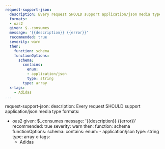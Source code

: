 ```yaml
---
request-support-json:
  description: Every request SHOULD support application/json media type
  formats:
  - oas2
  given: $..consumes
  message: '{{description}} {{error}}'
  recommended: true
  severity: warn
  then:
    function: schema
    functionOptions:
      schema:
        contains:
          enum:
          - application/json
          type: string
        type: array
  x-tags:
    - Adidas
...
```

request-support-json:
  description: Every request SHOULD support application/json media type
  formats:
  - oas2
  given: $..consumes
  message: '{{description}} {{error}}'
  recommended: true
  severity: warn
  then:
    function: schema
    functionOptions:
      schema:
        contains:
          enum:
          - application/json
          type: string
        type: array
  x-tags:
    - Adidas        
